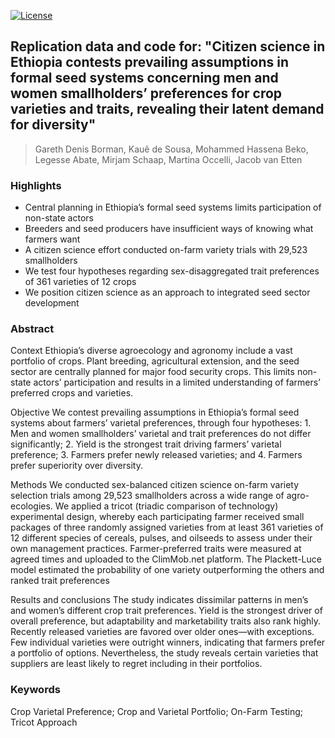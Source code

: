 <!-- badges: start -->
[![License](https://img.shields.io/badge/License-CC%20BY%204.0-blue.svg)](https://creativecommons.org/licenses/by/4.0/deed.en) 

<!-- badges: end --> 

## Replication data and code for: "Citizen science in Ethiopia contests prevailing assumptions in formal seed systems concerning men and women smallholders’ preferences for crop varieties and traits, revealing their latent demand for diversity"
> Gareth Denis Borman, Kauê de Sousa, Mohammed Hassena Beko, Legesse Abate, Mirjam Schaap, Martina Occelli, Jacob van Etten

### Highlights
- Central planning in Ethiopia’s formal seed systems limits participation of non-state actors
- Breeders and seed producers have insufficient ways of knowing what farmers want
- A citizen science effort conducted on-farm variety trials with 29,523 smallholders
- We test four hypotheses regarding sex-disaggregated trait preferences of 361 varieties of 12 crops
- We position citizen science as an approach to integrated seed sector development

### Abstract

Context
Ethiopia’s diverse agroecology and agronomy include a vast portfolio of crops. Plant breeding, agricultural extension, and the seed sector are centrally planned for major food security crops. This limits non-state actors’ participation and results in a limited understanding of farmers’ preferred crops and varieties.

Objective
We contest prevailing assumptions in Ethiopia’s formal seed systems about farmers’ varietal preferences, through four hypotheses: 1. Men and women smallholders’ varietal and trait preferences do not differ significantly; 2. Yield is the strongest trait driving farmers’ varietal preference; 3. Farmers prefer newly released varieties; and 4. Farmers prefer superiority over diversity.

Methods
We conducted sex-balanced citizen science on-farm variety selection trials among 29,523 smallholders across a wide range of agro-ecologies. We applied a tricot (triadic comparison of technology) experimental design, whereby each participating farmer received small packages of three randomly assigned varieties from at least 361 varieties of 12 different species of cereals, pulses, and oilseeds to assess under their own management practices. Farmer-preferred traits were measured at agreed times and uploaded to the ClimMob.net platform. The Plackett-Luce model estimated the probability of one variety outperforming the others and ranked trait preferences 

Results and conclusions
The study indicates dissimilar patterns in men’s and women’s different crop trait preferences. Yield is the strongest driver of overall preference, but adaptability and marketability traits also rank highly. Recently released varieties are favored over older ones―with exceptions. Few individual varieties were outright winners, indicating that farmers prefer a portfolio of options. Nevertheless, the study reveals certain varieties that suppliers are least likely to regret including in their portfolios.

### Keywords
Crop Varietal Preference; Crop and Varietal Portfolio; On-Farm Testing; Tricot Approach